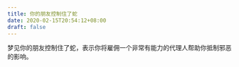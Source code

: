 ```yaml
---
title: 你的朋友控制住了蛇
date: 2020-02-15T20:54:12+08:00
draft: false
---
```


梦见你的朋友控制住了蛇，表示你将雇佣一个非常有能力的代理人帮助你抵制邪恶的影响。<br>
